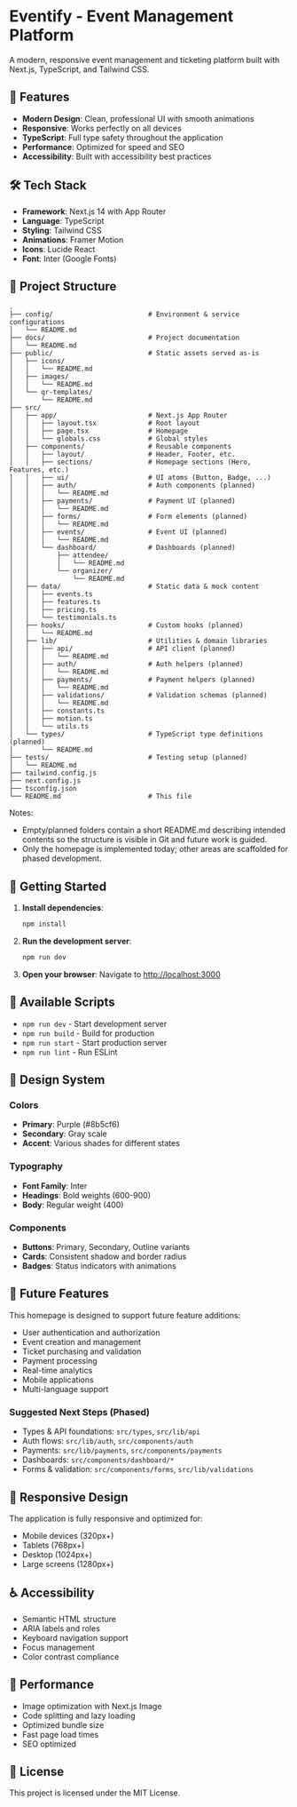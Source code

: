 # Eventify - Event Management Platform

A modern, responsive event management and ticketing platform built with Next.js, TypeScript, and Tailwind CSS.

## 🚀 Features

- **Modern Design**: Clean, professional UI with smooth animations
- **Responsive**: Works perfectly on all devices
- **TypeScript**: Full type safety throughout the application
- **Performance**: Optimized for speed and SEO
- **Accessibility**: Built with accessibility best practices

## 🛠️ Tech Stack

- **Framework**: Next.js 14 with App Router
- **Language**: TypeScript
- **Styling**: Tailwind CSS
- **Animations**: Framer Motion
- **Icons**: Lucide React
- **Font**: Inter (Google Fonts)

## 📁 Project Structure

```
.
├── config/                        # Environment & service configurations
│   └── README.md
├── docs/                          # Project documentation
│   └── README.md
├── public/                        # Static assets served as-is
│   ├── icons/
│   │   └── README.md
│   ├── images/
│   │   └── README.md
│   └── qr-templates/
│       └── README.md
├── src/
│   ├── app/                       # Next.js App Router
│   │   ├── layout.tsx             # Root layout
│   │   ├── page.tsx               # Homepage
│   │   └── globals.css            # Global styles
│   ├── components/                # Reusable components
│   │   ├── layout/                # Header, Footer, etc.
│   │   ├── sections/              # Homepage sections (Hero, Features, etc.)
│   │   ├── ui/                    # UI atoms (Button, Badge, ...)
│   │   ├── auth/                  # Auth components (planned)
│   │   │   └── README.md
│   │   ├── payments/              # Payment UI (planned)
│   │   │   └── README.md
│   │   ├── forms/                 # Form elements (planned)
│   │   │   └── README.md
│   │   ├── events/                # Event UI (planned)
│   │   │   └── README.md
│   │   └── dashboard/             # Dashboards (planned)
│   │       ├── attendee/
│   │       │   └── README.md
│   │       └── organizer/
│   │           └── README.md
│   ├── data/                      # Static data & mock content
│   │   ├── events.ts
│   │   ├── features.ts
│   │   ├── pricing.ts
│   │   └── testimonials.ts
│   ├── hooks/                     # Custom hooks (planned)
│   │   └── README.md
│   ├── lib/                       # Utilities & domain libraries
│   │   ├── api/                   # API client (planned)
│   │   │   └── README.md
│   │   ├── auth/                  # Auth helpers (planned)
│   │   │   └── README.md
│   │   ├── payments/              # Payment helpers (planned)
│   │   │   └── README.md
│   │   ├── validations/           # Validation schemas (planned)
│   │   │   └── README.md
│   │   ├── constants.ts
│   │   ├── motion.ts
│   │   └── utils.ts
│   └── types/                     # TypeScript type definitions (planned)
│       └── README.md
├── tests/                         # Testing setup (planned)
│   └── README.md
├── tailwind.config.js
├── next.config.js
├── tsconfig.json
└── README.md                      # This file
```

Notes:
- Empty/planned folders contain a short README.md describing intended contents so the structure is visible in Git and future work is guided.
- Only the homepage is implemented today; other areas are scaffolded for phased development.

## 🚀 Getting Started

1. **Install dependencies**:
   ```bash
   npm install
   ```

2. **Run the development server**:
   ```bash
   npm run dev
   ```

3. **Open your browser**:
   Navigate to [http://localhost:3000](http://localhost:3000)

## 📝 Available Scripts

- `npm run dev` - Start development server
- `npm run build` - Build for production
- `npm run start` - Start production server
- `npm run lint` - Run ESLint

## 🎨 Design System

### Colors
- **Primary**: Purple (#8b5cf6)
- **Secondary**: Gray scale
- **Accent**: Various shades for different states

### Typography
- **Font Family**: Inter
- **Headings**: Bold weights (600-900)
- **Body**: Regular weight (400)

### Components
- **Buttons**: Primary, Secondary, Outline variants
- **Cards**: Consistent shadow and border radius
- **Badges**: Status indicators with animations

## 🔮 Future Features

This homepage is designed to support future feature additions:

- User authentication and authorization
- Event creation and management
- Ticket purchasing and validation
- Payment processing
- Real-time analytics
- Mobile applications
- Multi-language support

### Suggested Next Steps (Phased)
- Types & API foundations: `src/types`, `src/lib/api`
- Auth flows: `src/lib/auth`, `src/components/auth`
- Payments: `src/lib/payments`, `src/components/payments`
- Dashboards: `src/components/dashboard/*`
- Forms & validation: `src/components/forms`, `src/lib/validations`

## 📱 Responsive Design

The application is fully responsive and optimized for:
- Mobile devices (320px+)
- Tablets (768px+)
- Desktop (1024px+)
- Large screens (1280px+)

## ♿ Accessibility

- Semantic HTML structure
- ARIA labels and roles
- Keyboard navigation support
- Focus management
- Color contrast compliance

## 🚀 Performance

- Image optimization with Next.js Image
- Code splitting and lazy loading
- Optimized bundle size
- Fast page load times
- SEO optimized

## 📄 License

This project is licensed under the MIT License.